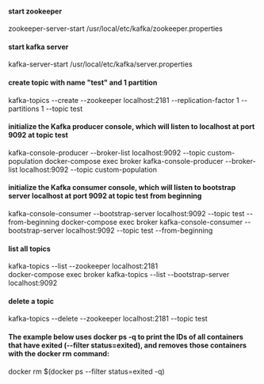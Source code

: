 #### start zookeeper
zookeeper-server-start /usr/local/etc/kafka/zookeeper.properties

#### start kafka server
kafka-server-start /usr/local/etc/kafka/server.properties

#### create topic with name "test" and 1 partition
kafka-topics --create --zookeeper localhost:2181 --replication-factor 1 --partitions 1 --topic test

#### initialize the Kafka producer console, which will listen to localhost at port 9092 at topic test
kafka-console-producer --broker-list localhost:9092 --topic custom-population
docker-compose exec broker kafka-console-producer --broker-list localhost:9092 --topic custom-population

#### initialize the Kafka consumer console, which will listen to bootstrap server localhost at port 9092 at topic test from beginning
kafka-console-consumer --bootstrap-server localhost:9092 --topic test --from-beginning
docker-compose exec broker kafka-console-consumer --bootstrap-server localhost:9092 --topic test --from-beginning


#### list all topics
kafka-topics --list --zookeeper localhost:2181   
docker-compose exec broker kafka-topics --list --bootstrap-server localhost:9092

#### delete a topic
kafka-topics --delete --zookeeper localhost:2181 --topic test

#### The example below uses docker ps -q to print the IDs of all containers that have exited (--filter status=exited), and removes those containers with the docker rm command:
docker rm $(docker ps --filter status=exited -q)
